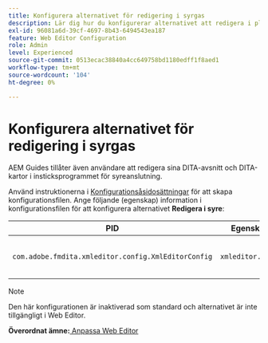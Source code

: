 ```yaml
---
title: Konfigurera alternativet för redigering i syrgas
description: Lär dig hur du konfigurerar alternativet att redigera i plugin-programmet för syreanslutning.
exl-id: 96081a6d-39cf-4697-8b43-6494543ea187
feature: Web Editor Configuration
role: Admin
level: Experienced
source-git-commit: 0513ecac38840a4cc649758bd1180edff1f8aed1
workflow-type: tm+mt
source-wordcount: '104'
ht-degree: 0%

---
```


# Konfigurera alternativet för redigering i syrgas

AEM Guides tillåter även användare att redigera sina DITA-avsnitt och DITA-kartor i insticksprogrammet för syreanslutning.

Använd instruktionerna i [Konfigurationsåsidosättningar](download-install-additional-config-override.md#) för att skapa konfigurationsfilen. Ange följande (egenskap) information i konfigurationsfilen för att konfigurera alternativet **Redigera i syre**:



| PID | Egenskapsnyckel | Egenskapsvärde |
|---|------------|--------------|
| `com.adobe.fmdita.xmleditor.config.XmlEditorConfig` | `xmleditor.editinoxygen` | Boolean \(true/false\). **Standardvärde**: false |

>[!NOTE]
>
> Den här konfigurationen är inaktiverad som standard och alternativet är inte tillgängligt i Web Editor.

**Överordnat ämne:**[ Anpassa Web Editor](conf-web-editor.md)
